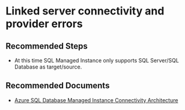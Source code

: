 <properties
	pageTitle="Connectivity/Linked server connectivity and provider errors"
	description="Connectivity/Linked server connectivity and provider errors	 "
	service="microsoft.sql"
	resource="servers"
	authors="rohitnayakmsft"
	displayOrder=""
	selfHelpType="generic"
	supportTopicIds="32594729"
	resourceTags=""
	productPesIds="16259"
	cloudEnvironments="public"
	articleId="53a507e6-ae7f-4301-9dcb-91b4cfddf912"
/>
# Linked server connectivity and provider errors

## **Recommended Steps**

* At this time SQL Managed Instance only supports SQL Server/SQL Database as target/source.

## **Recommended Documents**

* [Azure SQL Database Managed Instance Connectivity Architecture](https://docs.microsoft.com/azure/sql-database/sql-database-managed-instance-connectivity-architecture)
